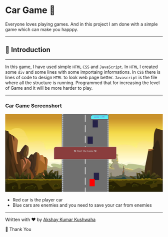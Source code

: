 # Car Game 🚕
Everyone loves playing games. And in this project I am done with a simple game which can make you happpy.

---
## 🔗 Introduction
---
In this game, I have used simple `HTML` `CSS` and `JavaScript`. In `HTML` I created some `div` and some lines with some importaing informations. In `CSS` there is lines of code to design `HTML` to look web page better. `Javascript` is the file where all the structure is running. Programmed that for increasing the level of Game and it will be more harder to play.

---
### Car Game Screenshort
![Image](./ultimateCar/src/Images/GameImage.png)

* Red car is the player car 
* Blue cars are enemies and you need to save your car from enemies

---
Written with ♥️ by [Akshay Kumar Kushwaha](https://github.com/xiakshay)

🙏 Thank You 

